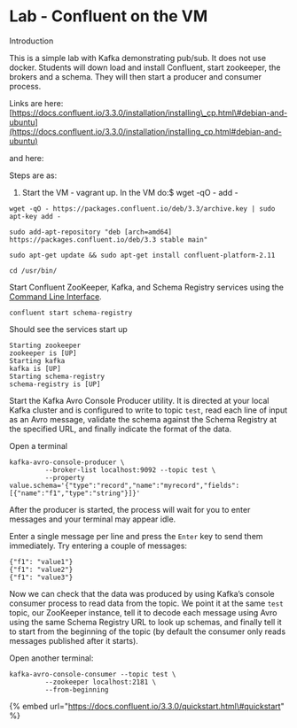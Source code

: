 # Lab - Confluent on the VM

Introduction

This is a simple lab with Kafka demonstrating pub/sub.  It does not use docker. Students will down load and install Confluent, start zookeeper, the brokers and a schema.  They will then start a producer and consumer process.

Links are here: [https://docs.confluent.io/3.3.0/installation/installing\_cp.html\#debian-and-ubuntu](https://docs.confluent.io/3.3.0/installation/installing_cp.html#debian-and-ubuntu)

 and here:

Steps are as:

1.  Start the VM - vagrant up.  In the VM do:$ wget -qO - add -

```text
wget -qO - https://packages.confluent.io/deb/3.3/archive.key | sudo apt-key add -
```

```text
sudo add-apt-repository "deb [arch=amd64] https://packages.confluent.io/deb/3.3 stable main"
```

```text
sudo apt-get update && sudo apt-get install confluent-platform-2.11
```

```text
cd /usr/bin/   
```

Start Confluent ZooKeeper, Kafka, and Schema Registry services using the [Command Line Interface](https://docs.confluent.io/3.3.0/cli/index.html#cli).

```text
confluent start schema-registry
```

Should see the services start up

```text
Starting zookeeper
zookeeper is [UP]
Starting kafka
kafka is [UP]
Starting schema-registry
schema-registry is [UP]
```

Start the Kafka Avro Console Producer utility. It is directed at your local Kafka cluster and is configured to write to topic `test`, read each line of input as an Avro message, validate the schema against the Schema Registry at the specified URL, and finally indicate the format of the data.





Open a terminal

```text
kafka-avro-console-producer \
         --broker-list localhost:9092 --topic test \
         --property value.schema='{"type":"record","name":"myrecord","fields":[{"name":"f1","type":"string"}]}'
```

After the producer is started, the process will wait for you to enter messages and your terminal may appear idle.

Enter a single message per line and press the `Enter` key to send them immediately. Try entering a couple of messages:

```text
{"f1": "value1"}
{"f1": "value2"}
{"f1": "value3"}
```

Now we can check that the data was produced by using Kafka’s console consumer process to read data from the topic. We point it at the same `test` topic, our ZooKeeper instance, tell it to decode each message using Avro using the same Schema Registry URL to look up schemas, and finally tell it to start from the beginning of the topic \(by default the consumer only reads messages published after it starts\).

Open another terminal:





```text
kafka-avro-console-consumer --topic test \
         --zookeeper localhost:2181 \
         --from-beginning
```

{% embed url="https://docs.confluent.io/3.3.0/quickstart.html\#quickstart" %}







 

